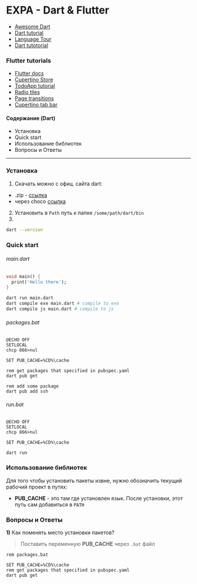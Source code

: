# EXPA - Dart & Flutter

* [Awesome Dart](https://github.com/yissachar/awesome-dart)
* [Dart tutorial](https://metanit.com/dart/tutorial/2.2.php)
* [Language Tour](https://dart.dev/guides/language/language-tour)
* [Dart tutotorial](https://metanit.com/dart/tutorial/1.1.php)


### Flutter tutorials 
* [Flutter docs](https://flutter.dev/docs)
* [Cupertino Store](https://codelabs.developers.google.com/codelabs/flutter-cupertino#0)
* [TodoApp tutorial](https://www.youtube.com/watch?v=mOiXndQAZpw&list=WL&index=1&t=1020s&pbjreload=101)
* [Radio tiles](https://github.com/askNilesh/radio_button)
* [Page transitions](https://medium.com/flutter-community/everything-you-need-to-know-about-flutter-page-route-transition-9ef5c1b32823)
* [Cupertino tab bar](https://medium.com/flutter-community/add-a-tab-bar-and-navigation-bar-with-ios-style-in-your-next-flutter-app-bf97b1e27e3a)

#### Содержание (Dart)
* Установка
* Quick start 
* Использование библиотек
* Вопросы и Ответы

--- 

### Установка
1. Скачать можно с офиц. сайта dart:
  * .zip - [ссылка](https://dart.dev/tools/sdk/archive)
  * через choco  [ссылка](https://dart.dev/get-dart)
2. Установить в `Path` путь к папке `/some/path/dart/bin` 
3. 
```sh
dart --version 
```


### Quick start
###### main.dart
```dart
void main() {
  print('Hello there');
}
```

```bash
dart run main.dart
dart compile exe main.dart # compile to exe
dart compile js main.dart # compile to js
```

###### packages.bat
```batch
@ECHO OFF
SETLOCAL
chcp 866>nul

SET PUB_CACHE=%CD%\cache

rem get packages that specified in pubspec.yaml
dart pub get 

rem add some package
dart pub add ssh
```

###### run.bat
```batch
@ECHO OFF
SETLOCAL
chcp 866>nul

SET PUB_CACHE=%CD%\cache

dart run
```

###  Использование библиотек
Для того чтобы установить пакеты извне, нужно обозначить текущий рабочий проект в путях:
* **PUB_CACHE** - это там где установлен язык. После установки, этот путь сам добавиться в `PATH`
    
### Вопросы и Ответы

**1)** Как поменять место установки пакетов? 
> Поставить переменную **PUB_CACHE** через `.bat` файл 
```batch
rem packages.bat

SET PUB_CACHE=%CD%\cache
rem get packages that specified in pubspec.yaml
dart pub get 
```



